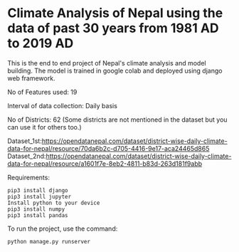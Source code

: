 Climate Analysis of Nepal using the data of past 30 years from 1981 AD to 2019 AD
=========================================================================================

This is the end to end project of Nepal's climate analysis and model building. The model is trained in google colab and deployed using django web framework.

No of Features used: 19

Interval of data collection: Daily basis

No of Districts: 62 (Some districts are not mentioned in the dataset but you can use it for others too.)

Dataset_1st:https://opendatanepal.com/dataset/district-wise-daily-climate-data-for-nepal/resource/70da6b2c-d705-4416-9e17-aca24465d865
Dataset_2nd:https://opendatanepal.com/dataset/district-wise-daily-climate-data-for-nepal/resource/a1601f7e-8eb2-4811-b83d-263d181f9abb

Requirements:

    pip3 install django
    pip3 install jupyter
    Install python to your device
    pip3 install numpy
    pip3 install pandas

To run the project, use the command:

    python manage.py runserver
    
